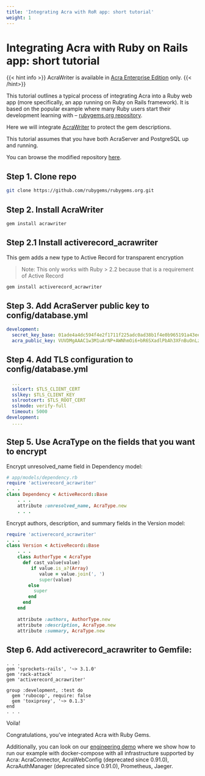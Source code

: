 ```yaml
---
title: 'Integrating Acra with RoR app: short tutorial'
weight: 1
---
```


# Integrating Acra with Ruby on Rails app: short tutorial

{{< hint info >}}
AcraWriter is available in [Acra Enterprise Edition](/acra/enterprise-edition/) only.
{{< /hint>}}


This tutorial outlines a typical process of integrating Acra into a Ruby web app (more specifically, an 
app running on Ruby on Rails framework). It is based on the popular example where many Ruby users start their
development learning with – [rubygems.org repository](https://github.com/rubygems/rubygems.org).

Here we will integrate [AcraWriter](/acra/acra-in-depth/architecture/sdks/acrawriter/) to protect the
gem descriptions.

This tutorial assumes that you have both AcraServer and PostgreSQL up and running.

You can browse the modified repository [here](https://github.com/cossacklabs/rubygems.org).

## Step 1. Clone repo
```bash
git clone https://github.com/rubygems/rubygems.org.git
```
## Step 2. Install AcraWriter

```bash
gem install acrawriter
```

## Step 2.1 Install activerecord_acrawriter
This gem adds a new type to Active Record for transparent encryption

> Note: This only works with Ruby > 2.2 because that is a requirement of Active Record


```bash
gem install activerecord_acrawriter
```

## Step 3. Add AcraServer public key to config/database.yml
```yaml
development:
  secret_key_base: 01ade4a4dc594f4e2f1711f225adc0ad38b1f4e0b965191a43eea8a658a97d8d5f7a1255791c491f14ca638d4bbc7d82d8990040e266e3d898670605f2e5676f
  acra_public_key: VUVDMgAAAC1w3M1uArNP+AWNhmOi6+bR6SXadlPbAh3XFnBuOnLziPeHn70T # base64
```


## Step 4. Add TLS configuration to config/database.yml
```yaml
  ...
  sslcert: $TLS_CLIENT_CERT
  sslkey: $TLS_CLIENT_KEY
  sslrootcert: $TLS_ROOT_CERT
  sslmode: verify-full
  timeout: 5000
development:
  ....
```

## Step 5. Use AcraType on the fields that you want to encrypt

Encrypt unresolved_name field in Dependency model:

```ruby
# app/models/dependency.rb
require 'activerecord_acrawriter'
. . .
class Dependency < ActiveRecord::Base
    . . .
    attribute :unresolved_name, AcraType.new
    . . .
```

Encrypt authors, description, and summary fields in the Version model:
```ruby
require 'activerecord_acrawriter'
. . .
class Version < ActiveRecord::Base
    . . .
    class AuthorType < AcraType
      def cast_value(value)
         if value.is_a?(Array)
            value = value.join(', ')
            super(value)
        else
          super
        end
      end
    end
 
    attribute :authors, AuthorType.new
    attribute :description, AcraType.new
    attribute :summary, AcraType.new
```

## Step 6. Add activerecord_acrawriter to Gemfile:

```gemfile
. . .
gem 'sprockets-rails', '~> 3.1.0'
gem 'rack-attack'
gem 'activerecord_acrawriter'

group :development, :test do
  gem 'rubocop', require: false
  gem 'toxiproxy', '~> 0.1.3'
end
. . .
```    

Voila!

Congratulations, you've integrated Acra with Ruby Gems.

Additionally, you can look on our [engineering demo](https://github.com/cossacklabs/acra-engineering-demo#example-4-protecting-data-in-a-rails-application) 
where we show how to run our example with docker-compose with all infrastructure supported by Acra: 
AcraConnector, AcraWebConfig (deprecated since 0.91.0), AcraAuthManager (deprecated since 0.91.0), Prometheus, Jaeger.
